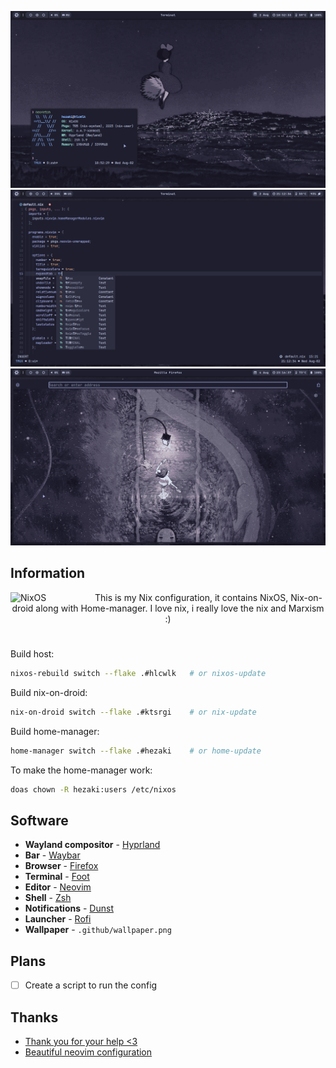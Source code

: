 ![Screenshot](./1.png)
![Screenshot](./2.png)
![Screenshot](./3.png)

## Information 
[<img src="https://nixos.org/logo/nixos-logo-only-hires.png" width="130" align="left" alt="NixOS">](https://nixos.org)

<p style="text-align: center;">This is my Nix configuration, it contains NixOS, Nix-on-droid along with Home-manager. I love nix, i really love the nix and Marxism :)</p>

#
Build host:
```bash
nixos-rebuild switch --flake .#hlcwlk   # or nixos-update
```



Build nix-on-droid:
```bash
nix-on-droid switch --flake .#ktsrgi    # or nix-update
```

Build home-manager:
```bash 
home-manager switch --flake .#hezaki    # or home-update
```

To make the home-manager work:
```bash 
doas chown -R hezaki:users /etc/nixos  
``` 

## Software
- **Wayland compositor** - [Hyprland](https://hyprland.org/)
- **Bar** - [Waybar](https://github.com/Alexays/Waybar)
- **Browser** - [Firefox](https://www.mozilla.org/)
- **Terminal** - [Foot](https://codeberg.org/dnkl/foot)
- **Editor** - [Neovim](https://neovim.io/)
- **Shell** - [Zsh](https://www.zsh.org/)
- **Notifications** - [Dunst](https://github.com/dunst-project/dunst)
- **Launcher** - [Rofi](https://github.com/lbonn/rofi)
- **Wallpaper** - `.github/wallpaper.png`

## Plans
- [ ] Create a script to run the config

## Thanks 
- [Thank you for your help <3](https://codeberg.org/ghosty)
- [Beautiful neovim configuration](https://github.com/Manas140/Conscious/tree/main)

